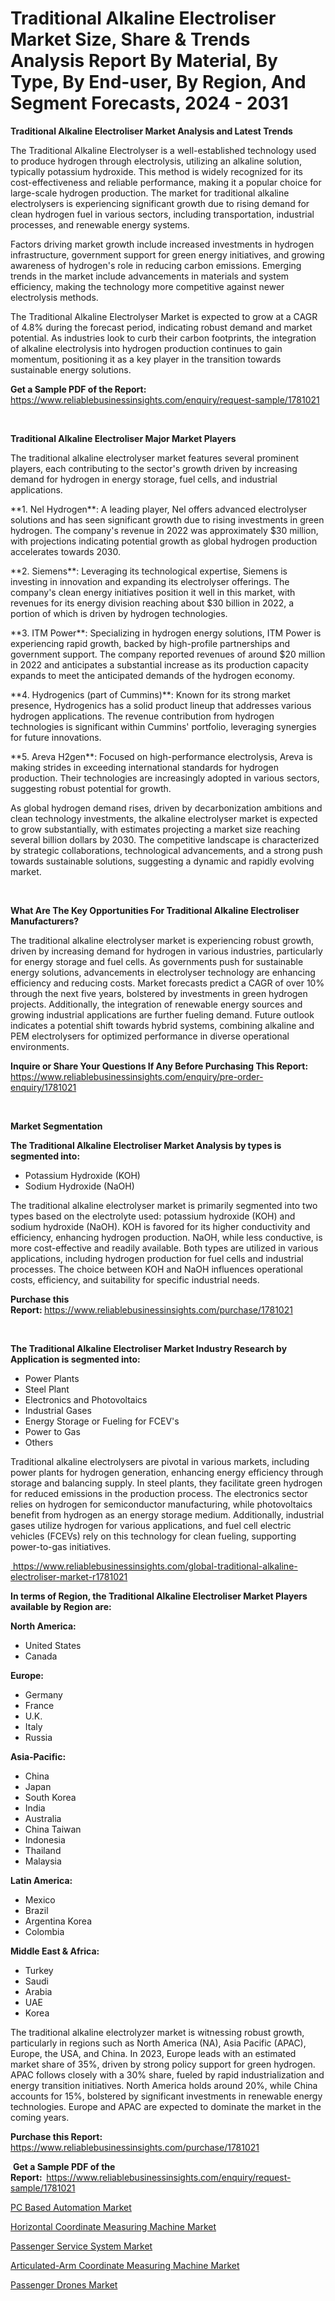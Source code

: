 <p><h1>Traditional Alkaline Electroliser Market Size, Share & Trends Analysis Report By Material, By Type, By End-user, By Region, And Segment Forecasts, 2024 - 2031</h1></p><p><strong>Traditional Alkaline Electroliser Market Analysis and Latest Trends</strong></p>
<p><p>The Traditional Alkaline Electrolyser is a well-established technology used to produce hydrogen through electrolysis, utilizing an alkaline solution, typically potassium hydroxide. This method is widely recognized for its cost-effectiveness and reliable performance, making it a popular choice for large-scale hydrogen production. The market for traditional alkaline electrolysers is experiencing significant growth due to rising demand for clean hydrogen fuel in various sectors, including transportation, industrial processes, and renewable energy systems.</p><p>Factors driving market growth include increased investments in hydrogen infrastructure, government support for green energy initiatives, and growing awareness of hydrogen's role in reducing carbon emissions. Emerging trends in the market include advancements in materials and system efficiency, making the technology more competitive against newer electrolysis methods.</p><p>The Traditional Alkaline Electrolyser Market is expected to grow at a CAGR of 4.8% during the forecast period, indicating robust demand and market potential. As industries look to curb their carbon footprints, the integration of alkaline electrolysis into hydrogen production continues to gain momentum, positioning it as a key player in the transition towards sustainable energy solutions.</p></p>
<p><strong>Get a Sample PDF of the Report:&nbsp;</strong> <a href="https://www.reliablebusinessinsights.com/enquiry/request-sample/1781021?utm_campaign=115&utm_medium=2&utm_source=Github&utm_content=ia&utm_term=18122024&utm_id=traditional-alkaline-electroliser">https://www.reliablebusinessinsights.com/enquiry/request-sample/1781021</a></p>
<p>&nbsp;</p>
<p><strong>Traditional Alkaline Electroliser Major Market Players</strong></p>
<p><p>The traditional alkaline electrolyser market features several prominent players, each contributing to the sector's growth driven by increasing demand for hydrogen in energy storage, fuel cells, and industrial applications.</p><p>**1. Nel Hydrogen**: A leading player, Nel offers advanced electrolyser solutions and has seen significant growth due to rising investments in green hydrogen. The company's revenue in 2022 was approximately $30 million, with projections indicating potential growth as global hydrogen production accelerates towards 2030.</p><p>**2. Siemens**: Leveraging its technological expertise, Siemens is investing in innovation and expanding its electrolyser offerings. The company's clean energy initiatives position it well in this market, with revenues for its energy division reaching about $30 billion in 2022, a portion of which is driven by hydrogen technologies.</p><p>**3. ITM Power**: Specializing in hydrogen energy solutions, ITM Power is experiencing rapid growth, backed by high-profile partnerships and government support. The company reported revenues of around $20 million in 2022 and anticipates a substantial increase as its production capacity expands to meet the anticipated demands of the hydrogen economy.</p><p>**4. Hydrogenics (part of Cummins)**: Known for its strong market presence, Hydrogenics has a solid product lineup that addresses various hydrogen applications. The revenue contribution from hydrogen technologies is significant within Cummins' portfolio, leveraging synergies for future innovations.</p><p>**5. Areva H2gen**: Focused on high-performance electrolysis, Areva is making strides in exceeding international standards for hydrogen production. Their technologies are increasingly adopted in various sectors, suggesting robust potential for growth.</p><p>As global hydrogen demand rises, driven by decarbonization ambitions and clean technology investments, the alkaline electrolyser market is expected to grow substantially, with estimates projecting a market size reaching several billion dollars by 2030. The competitive landscape is characterized by strategic collaborations, technological advancements, and a strong push towards sustainable solutions, suggesting a dynamic and rapidly evolving market.</p></p>
<p>&nbsp;</p>
<p><strong>What Are The Key Opportunities For Traditional Alkaline Electroliser Manufacturers?</strong></p>
<p><p>The traditional alkaline electrolyser market is experiencing robust growth, driven by increasing demand for hydrogen in various industries, particularly for energy storage and fuel cells. As governments push for sustainable energy solutions, advancements in electrolyser technology are enhancing efficiency and reducing costs. Market forecasts predict a CAGR of over 10% through the next five years, bolstered by investments in green hydrogen projects. Additionally, the integration of renewable energy sources and growing industrial applications are further fueling demand. Future outlook indicates a potential shift towards hybrid systems, combining alkaline and PEM electrolysers for optimized performance in diverse operational environments.</p></p>
<p><strong>Inquire or Share Your Questions If Any Before Purchasing This Report:</strong> <a href="https://www.reliablebusinessinsights.com/enquiry/pre-order-enquiry/1781021?utm_campaign=115&utm_medium=2&utm_source=Github&utm_content=ia&utm_term=18122024&utm_id=traditional-alkaline-electroliser">https://www.reliablebusinessinsights.com/enquiry/pre-order-enquiry/1781021</a></p>
<p>&nbsp;</p>
<p><strong>Market Segmentation</strong></p>
<p><strong>The Traditional Alkaline Electroliser Market Analysis by types is segmented into:</strong></p>
<p><ul><li>Potassium Hydroxide (KOH)</li><li>Sodium Hydroxide (NaOH)</li></ul></p>
<p><p>The traditional alkaline electrolyser market is primarily segmented into two types based on the electrolyte used: potassium hydroxide (KOH) and sodium hydroxide (NaOH). KOH is favored for its higher conductivity and efficiency, enhancing hydrogen production. NaOH, while less conductive, is more cost-effective and readily available. Both types are utilized in various applications, including hydrogen production for fuel cells and industrial processes. The choice between KOH and NaOH influences operational costs, efficiency, and suitability for specific industrial needs.</p></p>
<p><strong>Purchase this Report:&nbsp;</strong><a href="https://www.reliablebusinessinsights.com/purchase/1781021?utm_campaign=115&utm_medium=2&utm_source=Github&utm_content=ia&utm_term=18122024&utm_id=traditional-alkaline-electroliser">https://www.reliablebusinessinsights.com/purchase/1781021</a></p>
<p>&nbsp;</p>
<p><strong>The Traditional Alkaline Electroliser Market Industry Research by Application is segmented into:</strong></p>
<p><ul><li>Power Plants</li><li>Steel Plant</li><li>Electronics and Photovoltaics</li><li>Industrial Gases</li><li>Energy Storage or Fueling for FCEV's</li><li>Power to Gas</li><li>Others</li></ul></p>
<p><p>Traditional alkaline electrolysers are pivotal in various markets, including power plants for hydrogen generation, enhancing energy efficiency through storage and balancing supply. In steel plants, they facilitate green hydrogen for reduced emissions in the production process. The electronics sector relies on hydrogen for semiconductor manufacturing, while photovoltaics benefit from hydrogen as an energy storage medium. Additionally, industrial gases utilize hydrogen for various applications, and fuel cell electric vehicles (FCEVs) rely on this technology for clean fueling, supporting power-to-gas initiatives.</p></p>
<p><a href="https://www.reliablebusinessinsights.com/global-traditional-alkaline-electroliser-market-r1781021?utm_campaign=115&utm_medium=2&utm_source=Github&utm_content=ia&utm_term=18122024&utm_id=traditional-alkaline-electroliser">&nbsp;https://www.reliablebusinessinsights.com/global-traditional-alkaline-electroliser-market-r1781021</a></p>
<p><strong>In terms of Region, the Traditional Alkaline Electroliser Market Players available by Region are:</strong></p>
<p>
    <p> <strong> North America: </strong>
        <ul>
            <li>United States</li>
            <li>Canada</li>
        </ul>
        </p> 
    <p> <strong> Europe: </strong>
        <ul>
            <li>Germany</li>
            <li>France</li>
            <li>U.K.</li>
            <li>Italy</li>
            <li>Russia</li>
        </ul>
        </p> 
    <p> <strong> Asia-Pacific: </strong>
        <ul>
            <li>China</li>
            <li>Japan</li>
            <li>South Korea</li>
            <li>India</li>
            <li>Australia</li>
            <li>China Taiwan</li>
            <li>Indonesia</li>
            <li>Thailand</li>
            <li>Malaysia</li>
        </ul>
        </p> 
    <p> <strong> Latin America: </strong>
        <ul>
            <li>Mexico</li>
            <li>Brazil</li>
            <li>Argentina Korea</li>
            <li>Colombia</li>
        </ul>
        </p> 
    <p> <strong> Middle East & Africa: </strong>
        <ul>
            <li>Turkey</li>
            <li>Saudi</li>
            <li>Arabia</li>
            <li>UAE</li>
            <li>Korea</li>
        </ul>
    </p>
    </p>
<p><p>The traditional alkaline electrolyzer market is witnessing robust growth, particularly in regions such as North America (NA), Asia Pacific (APAC), Europe, the USA, and China. In 2023, Europe leads with an estimated market share of 35%, driven by strong policy support for green hydrogen. APAC follows closely with a 30% share, fueled by rapid industrialization and energy transition initiatives. North America holds around 20%, while China accounts for 15%, bolstered by significant investments in renewable energy technologies. Europe and APAC are expected to dominate the market in the coming years.</p></p>
<p><strong>Purchase this Report: </strong><a href="https://www.reliablebusinessinsights.com/purchase/1781021?utm_campaign=115&utm_medium=2&utm_source=Github&utm_content=ia&utm_term=18122024&utm_id=traditional-alkaline-electroliser">https://www.reliablebusinessinsights.com/purchase/1781021</a></p>
<p>&nbsp;<strong>Get a Sample PDF of the Report:&nbsp;&nbsp;</strong><a href="https://www.reliablebusinessinsights.com/enquiry/request-sample/1781021?utm_campaign=115&utm_medium=2&utm_source=Github&utm_content=ia&utm_term=18122024&utm_id=traditional-alkaline-electroliser">https://www.reliablebusinessinsights.com/enquiry/request-sample/1781021</a></p>
<p><strong></strong></p>
<p><p><a href="https://www.linkedin.com/pulse/projecting-growth-trajectory-pc-based-automation-market-wakpf?utm_campaign=115&utm_medium=2&utm_source=Github&utm_content=ia&utm_term=18122024&utm_id=traditional-alkaline-electroliser">PC Based Automation Market</a></p><p><a href="https://github.com/shondapmbau/Market-Research-Report-List-1/blob/main/horizontal-coordinate-measuring-machine-market.md?utm_campaign=115&utm_medium=2&utm_source=Github&utm_content=ia&utm_term=18122024&utm_id=traditional-alkaline-electroliser">Horizontal Coordinate Measuring Machine Market</a></p><p><a href="https://www.linkedin.com/pulse/according-latest-passenger-service-system-market-forecast-6fxpf?utm_campaign=115&utm_medium=2&utm_source=Github&utm_content=ia&utm_term=18122024&utm_id=traditional-alkaline-electroliser">Passenger Service System Market</a></p><p><a href="https://github.com/skerretflossie9297/Market-Research-Report-List-1/blob/main/articulated-arm-coordinate-measuring-machine-market.md?utm_campaign=115&utm_medium=2&utm_source=Github&utm_content=ia&utm_term=18122024&utm_id=traditional-alkaline-electroliser">Articulated-Arm Coordinate Measuring Machine Market</a></p><p><a href="https://www.linkedin.com/pulse/examining-passenger-drones-market-globally-latest-trends-3m5pf?utm_campaign=115&utm_medium=2&utm_source=Github&utm_content=ia&utm_term=18122024&utm_id=traditional-alkaline-electroliser">Passenger Drones Market</a></p></p>
